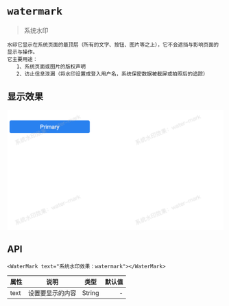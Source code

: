 # `watermark`
> 系统水印
```
水印它显示在系统页面的最顶层（所有的文字、按钮、图片等之上），它不会遮挡与影响页面的显示与操作。
它主要用途：
   1、系统页面或图片的版权声明
   2、访止信息泄漏（将水印设置成登入用户名，系统保密数据被截屏或拍照后的追踪）
```

## 显示效果
![alt text](https://raw.githubusercontent.com/yangjijiang/fuf-material/master/assets/watermark/index.jpg "Logo Title Text 1")


## API
```
<WaterMark text="系统水印效果：watermark"></WaterMark>
```

| 属性    | 说明          | 类型    | 默认值  |
| -------|:-------------:|:------:| ------:|
| text   | 设置要显示的内容 | String | -      |

